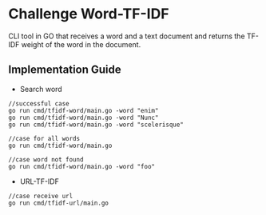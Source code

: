 # Challenge Word-TF-IDF

CLI tool in GO that receives a word and a text document and returns the TF-IDF weight of the word in the document.

## Implementation Guide

- Search word
```
//successful case
go run cmd/tfidf-word/main.go -word "enim"
go run cmd/tfidf-word/main.go -word "Nunc"
go run cmd/tfidf-word/main.go -word "scelerisque"

//case for all words
go run cmd/tfidf-word/main.go

//case word not found
go run cmd/tfidf-word/main.go -word "foo"

```

- URL-TF-IDF

```
//case receive url
go run cmd/tfidf-url/main.go

```
